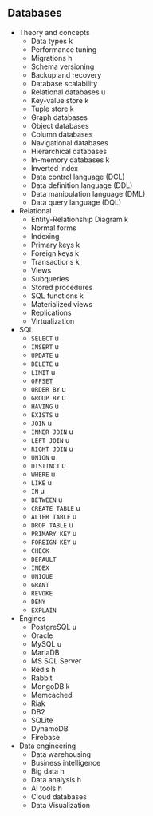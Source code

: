 ## Databases

- Theory and concepts
  - Data types k
  - Performance tuning
  - Migrations h
  - Schema versioning
  - Backup and recovery
  - Database scalability
  - Relational databases u
  - Key-value store k
  - Tuple store k
  - Graph databases
  - Object databases
  - Column databases
  - Navigational databases
  - Hierarchical databases
  - In-memory databases k
  - Inverted index
  - Data control language (DCL)
  - Data definition language (DDL)
  - Data manipulation language (DML)
  - Data query language (DQL)
- Relational
  - Entity-Relationship Diagram k
  - Normal forms
  - Indexing
  - Primary keys k
  - Foreign keys k
  - Transactions k
  - Views 
  - Subqueries
  - Stored procedures
  - SQL functions k
  - Materialized views
  - Replications
  - Virtualization
- SQL
  - `SELECT` u
  - `INSERT` u
  - `UPDATE` u
  - `DELETE` u
  - `LIMIT` u
  - `OFFSET`
  - `ORDER BY` u
  - `GROUP BY` u
  - `HAVING` u
  - `EXISTS` u
  - `JOIN` u
  - `INNER JOIN` u
  - `LEFT JOIN` u
  - `RIGHT JOIN` u
  - `UNION` u
  - `DISTINCT` u
  - `WHERE` u
  - `LIKE` u
  - `IN` u
  - `BETWEEN` u
  - `CREATE TABLE` u
  - `ALTER TABLE` u
  - `DROP TABLE` u
  - `PRIMARY KEY` u
  - `FOREIGN KEY` u
  - `CHECK`
  - `DEFAULT`
  - `INDEX`
  - `UNIQUE`
  - `GRANT`
  - `REVOKE`
  - `DENY`
  - `EXPLAIN`
- Engines
  - PostgreSQL u
  - Oracle
  - MySQL u
  - MariaDB
  - MS SQL Server
  - Redis h
  - Rabbit
  - MongoDB k
  - Memcached
  - Riak
  - DB2
  - SQLite
  - DynamoDB
  - Firebase
- Data engineering
  - Data warehousing
  - Business intelligence
  - Big data h
  - Data analysis h
  - AI tools h
  - Cloud databases
  - Data Visualization
